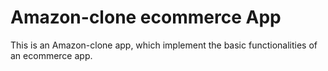 # Amazon-clone ecommerce App

This is an Amazon-clone app, which implement the basic functionalities of an ecommerce app. 
